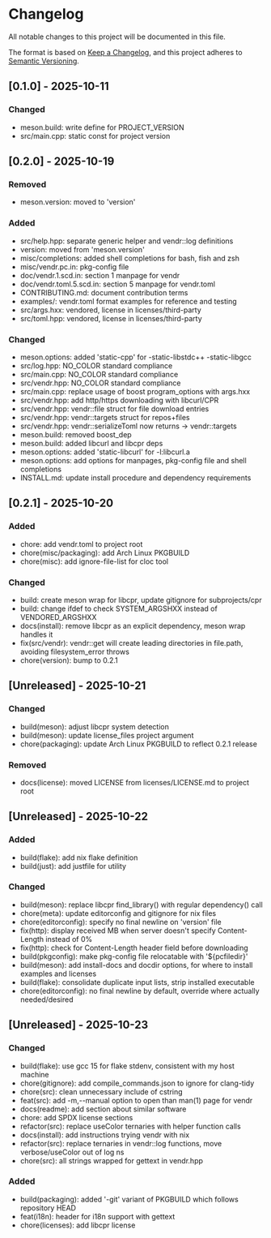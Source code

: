 <!--
SPDX-FileCopyrightText: 2025 Will Reed
SPDX-License-Identifier: GPL-3.0-or-later
-->
# Changelog

All notable changes to this project will be documented in this file.

The format is based on [Keep a Changelog](https://keepachangelog.com/en/1.1.0/),
and this project adheres to [Semantic Versioning](https://semver.org/spec/v2.0.0.html).

## [0.1.0] - 2025-10-11

### Changed
- meson.build: write define for PROJECT_VERSION
- src/main.cpp: static const for project version

## [0.2.0] - 2025-10-19

### Removed
- meson.version: moved to 'version'

### Added
- src/help.hpp: separate generic helper and vendr::log definitions
- version: moved from 'meson.version'
- misc/completions: added shell completions for bash, fish and zsh
- misc/vendr.pc.in: pkg-config file
- doc/vendr.1.scd.in: section 1 manpage for vendr
- doc/vendr.toml.5.scd.in: section 5 manpage for vendr.toml
- CONTRIBUTING.md: document contribution terms
- examples/: vendr.toml format examples for reference and testing
- src/args.hxx: vendored, license in licenses/third-party
- src/toml.hpp: vendored, license in licenses/third-party

### Changed
- meson.options: added 'static-cpp' for -static-libstdc++ -static-libgcc
- src/log.hpp: NO_COLOR standard compliance
- src/main.cpp: NO_COLOR standard compliance
- src/vendr.hpp: NO_COLOR standard compliance
- src/main.cpp: replace usage of boost program_options with args.hxx
- src/vendr.hpp: add http/https downloading with libcurl/CPR
- src/vendr.hpp: vendr::file struct for file download entries
- src/vendr.hpp: vendr::targets struct for repos+files
- src/vendr.hpp: vendr::serializeToml now returns -> vendr::targets
- meson.build: removed boost_dep
- meson.build: added libcurl and libcpr deps
- meson.options: added 'static-libcurl' for -l:libcurl.a
- meson.options: add options for manpages, pkg-config file and shell completions
- INSTALL.md: update install procedure and dependency requirements

## [0.2.1] - 2025-10-20

### Added
- chore: add vendr.toml to project root
- chore(misc/packaging): add Arch Linux PKGBUILD
- chore(misc): add ignore-file-list for cloc tool

### Changed
- build: create meson wrap for libcpr, update gitignore for subprojects/cpr
- build: change ifdef to check SYSTEM_ARGSHXX instead of VENDORED_ARGSHXX
- docs(install): remove libcpr as an explicit dependency, meson wrap handles it
- fix(src/vendr): vendr::get will create leading directories in file.path, avoiding filesystem_error throws
- chore(version): bump to 0.2.1

## [Unreleased] - 2025-10-21

### Changed
- build(meson): adjust libcpr system detection
- build(meson): update license_files project argument
- chore(packaging): update Arch Linux PKGBUILD to reflect 0.2.1 release

### Removed
- docs(license): moved LICENSE from licenses/LICENSE.md to project root

## [Unreleased] - 2025-10-22

### Added
- build(flake): add nix flake definition
- build(just): add justfile for utility

### Changed
- build(meson): replace libcpr find_library() with regular dependency() call
- chore(meta): update editorconfig and gitignore for nix files
- chore(editorconfig): specify no final newline on 'version' file
- fix(http): display received MB when server doesn't specify Content-Length instead of 0%
- fix(http): check for Content-Length header field before downloading
- build(pkgconfig): make pkg-config file relocatable with '${pcfiledir}'
- build(meson): add install-docs and docdir options, for where to install examples and licenses
- build(flake): consolidate duplicate input lists, strip installed executable
- chore(editorconfig): no final newline by default, override where actually needed/desired

## [Unreleased] - 2025-10-23

### Changed
- build(flake): use gcc 15 for flake stdenv, consistent with my host machine
- chore(gitignore): add compile_commands.json to ignore for clang-tidy
- chore(src): clean unnecessary include of cstring
- feat(src): add -m,--manual option to open than man(1) page for vendr
- docs(readme): add section about similar software
- chore: add SPDX license sections
- refactor(src): replace useColor ternaries with helper function calls
- docs(install): add instructions trying vendr with nix
- refactor(src): replace ternaries in vendr::log functions, move verbose/useColor out of log ns
- chore(src): all strings wrapped for gettext in vendr.hpp

### Added
- build(packaging): added '-git' variant of PKGBUILD which follows repository HEAD
- feat(i18n): header for i18n support with gettext
- chore(licenses): add libcpr license